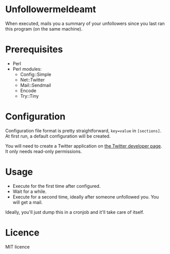 Unfollowermeldeamt
==================

When executed, mails you a summary of your unfollowers since you last ran this program (on the same machine).

Prerequisites
=============

* Perl
* Perl modules:
  * Config::Simple
  * Net::Twitter
  * Mail::Sendmail
  * Encode
  * Try::Tiny

Configuration
=============

Configuration file format is pretty straightforward, `key=value` in `[sections]`.
At first run, a default configuration will be created.

You will need to create a Twitter application on [the Twitter developer page](http://dev.twitter.com). It only needs read-only permissions.

Usage
=====

- Execute for the first time after configured.
- Wait for a while.
- Execute for a second time, ideally after someone unfollowed you. You will get a mail.

Ideally, you'll just dump this in a cronjob and it'll take care of itself.

Licence
=======

MIT licence
